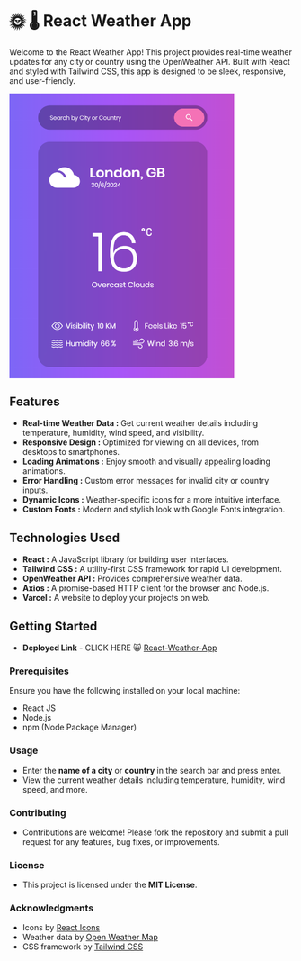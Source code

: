 # :sun_with_face: :thermometer: React Weather App

Welcome to the React Weather App! This project provides real-time weather updates for any city or country using the OpenWeather API. Built with React and styled with Tailwind CSS, this app is designed to be sleek, responsive, and user-friendly.

<img align="center" alt="Sample Preview" width="400" src="https://github.com/Megatron-XCoder/React_Weather_App/blob/main/public/Screenshot%202024-07-01%20020445.png">


## Features

- **Real-time Weather Data :** Get current weather details including temperature, humidity, wind speed, and visibility.
- **Responsive Design :** Optimized for viewing on all devices, from desktops to smartphones.
- **Loading Animations :** Enjoy smooth and visually appealing loading animations.
- **Error Handling :** Custom error messages for invalid city or country inputs.
- **Dynamic Icons :** Weather-specific icons for a more intuitive interface.
- **Custom Fonts :** Modern and stylish look with Google Fonts integration.

## Technologies Used

- **React :** A JavaScript library for building user interfaces.
- **Tailwind CSS :** A utility-first CSS framework for rapid UI development.
- **OpenWeather API :** Provides comprehensive weather data.
- **Axios :** A promise-based HTTP client for the browser and Node.js.
- **Varcel :** A website to deploy your projects on web.

## Getting Started
- **Deployed Link** -  CLICK HERE :smiley_cat:  <a href="https://sunnyweather.vercel.app/"> React-Weather-App </a>

### Prerequisites
Ensure you have the following installed on your local machine:
- React JS
- Node.js
- npm (Node Package Manager)

### Usage
- Enter the **name of a city** or **country** in the search bar and press enter.
- View the current weather details including temperature, humidity, wind speed, and more.

### Contributing
- Contributions are welcome! Please fork the repository and submit a pull request for any features, bug fixes, or improvements.

### License
 - This project is licensed under the **MIT License**.

### Acknowledgments
- Icons by <a href="https://react-icons.github.io/react-icons/"> React Icons </a>
- Weather data by <a href="https://openweathermap.org/"> Open Weather Map </a>
- CSS framework by <a href="https://tailwindcss.com/"> Tailwind CSS </a>
